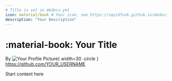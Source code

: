 ```yaml
---
# Title is set in mkdocs.yml
icon: material/book # Your icon, see https://squidfunk.github.io/mkdocs-material/reference/icons-emojis/
description: "Your Description"
---
```


<!-- The top-level header *must* look like this (uses the same icon defined in the frontmatter)-->

# :material-book: Your Title

By ![Your Profile Picture](https://github.com/YOUR_USERNAME.png){ width=30 .circle } https://github.com/YOUR_USERNAME

<!-- you can also paste a gitlab.com, blendOS gitlab, bitbucket or 𝕏 profile link here, or make a Markdown link of this format:

[@Your_Username](link-to-site-or-profile)

The image can also be a local one, store it in docs/assets/img/guides

![Your Profile Picture](../assets/img/guides/your_picture.png)

-->

Start content here
